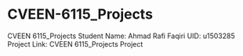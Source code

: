 # CVEEN-6115_Projects
CVEEN 6115_Projects Student Name: Ahmad Rafi Faqiri UID: u1503285 Project Link: CVEEN 6115_Projects Project
